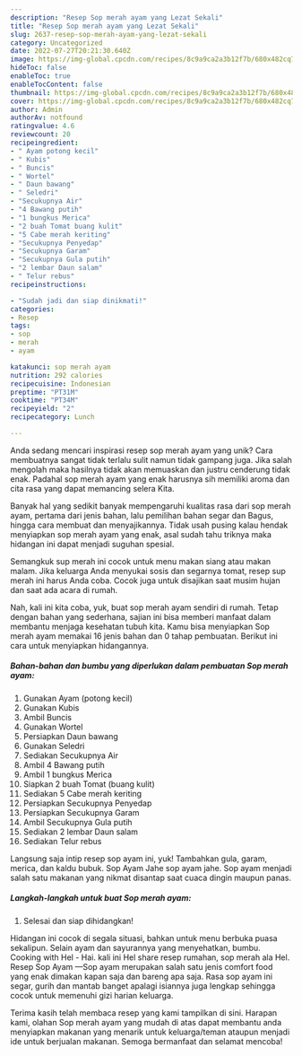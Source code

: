 ```yaml
---
description: "Resep Sop merah ayam yang Lezat Sekali"
title: "Resep Sop merah ayam yang Lezat Sekali"
slug: 2637-resep-sop-merah-ayam-yang-lezat-sekali
category: Uncategorized
date: 2022-07-27T20:21:30.640Z
image: https://img-global.cpcdn.com/recipes/8c9a9ca2a3b12f7b/680x482cq70/sop-merah-ayam-foto-resep-utama.jpg
hideToc: false
enableToc: true
enableTocContent: false
thumbnail: https://img-global.cpcdn.com/recipes/8c9a9ca2a3b12f7b/680x482cq70/sop-merah-ayam-foto-resep-utama.jpg
cover: https://img-global.cpcdn.com/recipes/8c9a9ca2a3b12f7b/680x482cq70/sop-merah-ayam-foto-resep-utama.jpg
author: Admin
authorAv: notfound
ratingvalue: 4.6
reviewcount: 20
recipeingredient:
- " Ayam potong kecil"
- " Kubis"
- " Buncis"
- " Wortel"
- " Daun bawang"
- " Seledri"
- "Secukupnya Air"
- "4 Bawang putih"
- "1 bungkus Merica"
- "2 buah Tomat buang kulit"
- "5 Cabe merah keriting"
- "Secukupnya Penyedap"
- "Secukupnya Garam"
- "Secukupnya Gula putih"
- "2 lembar Daun salam"
- " Telur rebus"
recipeinstructions:

- "Sudah jadi dan siap dinikmati!"
categories:
- Resep
tags:
- sop
- merah
- ayam

katakunci: sop merah ayam 
nutrition: 292 calories
recipecuisine: Indonesian
preptime: "PT31M"
cooktime: "PT34M"
recipeyield: "2"
recipecategory: Lunch

---
```





Anda sedang mencari inspirasi resep sop merah ayam yang unik? Cara membuatnya sangat tidak terlalu sulit namun tidak gampang juga. Jika salah mengolah maka hasilnya tidak akan memuaskan dan justru cenderung tidak enak. Padahal sop merah ayam yang enak harusnya sih memiliki aroma dan cita rasa yang dapat memancing selera Kita.





Banyak hal yang sedikit banyak mempengaruhi kualitas rasa dari sop merah ayam, pertama dari jenis bahan, lalu pemilihan bahan segar dan Bagus, hingga cara membuat dan menyajikannya. Tidak usah pusing kalau hendak menyiapkan sop merah ayam yang enak,      asal sudah tahu triknya maka hidangan ini dapat menjadi suguhan spesial.














Semangkuk sup merah ini cocok untuk menu makan siang atau makan malam. Jika keluarga Anda menyukai sosis dan segarnya tomat, resep sup merah ini harus Anda coba. Cocok juga untuk disajikan saat musim hujan dan saat ada acara di rumah.






Nah, kali ini kita coba, yuk, buat sop merah ayam sendiri di rumah. Tetap dengan bahan yang sederhana, sajian ini bisa memberi manfaat dalam membantu menjaga kesehatan tubuh kita. Kamu bisa menyiapkan Sop merah ayam memakai 16 jenis bahan dan 0 tahap pembuatan. Berikut ini cara untuk menyiapkan hidangannya.

<!--inarticleads1-->

##### Bahan-bahan dan bumbu yang diperlukan dalam pembuatan Sop merah ayam:

1. Gunakan  Ayam (potong kecil)
1. Gunakan  Kubis
1. Ambil  Buncis
1. Gunakan  Wortel
1. Persiapkan  Daun bawang
1. Gunakan  Seledri
1. Sediakan Secukupnya Air
1. Ambil 4 Bawang putih
1. Ambil 1 bungkus Merica
1. Siapkan 2 buah Tomat (buang kulit)
1. Sediakan 5 Cabe merah keriting
1. Persiapkan Secukupnya Penyedap
1. Persiapkan Secukupnya Garam
1. Ambil Secukupnya Gula putih
1. Sediakan 2 lembar Daun salam
1. Sediakan  Telur rebus


Langsung saja intip resep sop ayam ini, yuk! Tambahkan gula, garam, merica, dan kaldu bubuk. Sop Ayam Jahe sop ayam jahe. Sop ayam menjadi salah satu makanan yang nikmat disantap saat cuaca dingin maupun panas. 

<!--inarticleads2-->

##### Langkah-langkah untuk buat Sop merah ayam:


1. Selesai dan siap dihidangkan!

Hidangan ini cocok di segala situasi, bahkan untuk menu berbuka puasa sekalipun. Selain ayam dan sayurannya yang menyehatkan, bumbu. Cooking with Hel - Hai. kali ini Hel share resep rumahan, sop merah ala Hel. Resep Sop Ayam —Sop ayam merupakan salah satu jenis comfort food yang enak dimakan kapan saja dan bareng apa saja. Rasa sop ayam ini segar, gurih dan mantab banget apalagi isiannya juga lengkap sehingga cocok untuk memenuhi gizi harian keluarga. 

Terima kasih telah membaca resep yang kami tampilkan di sini. Harapan kami, olahan Sop merah ayam yang mudah di atas dapat membantu anda menyiapkan makanan yang menarik untuk keluarga/teman ataupun menjadi ide untuk berjualan makanan. Semoga bermanfaat dan selamat mencoba!

